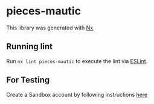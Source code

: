# pieces-mautic

This library was generated with [Nx](https://nx.dev).

## Running lint

Run `nx lint pieces-mautic` to execute the lint via [ESLint](https://eslint.org/).

## For Testing
Create a Sandbox account by following instructions [here](https://www.mautic.org/demo)
